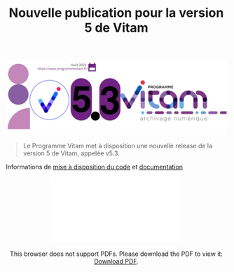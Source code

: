 ﻿---
layout: post
title: Nouvelle publication pour la version 5 de Vitam
---

![Logos](./public/images/5.3.JPG)
> Le Programme Vitam met à disposition une nouvelle release de la version 5 de Vitam, appelée v5.3.

Informations de [mise à disposition du code](/pages/ressources/version_5_3.md) et [documentation](./pages/documentation/liste_doc_ancienne_V5)

<p style="text-align: center;">
<object data="/ressources/RefCourant/changelog_vitam_5.3.pdf" type="application/pdf" width="600px" height="750px">
    <embed src="/ressources/RefCourant/changelog_vitam_5.3.pdf" type="application/pdf">
        <p>This browser does not support PDFs. Please download the PDF to view it: <a href="/ressources/RefCourant/changelog_vitam_5.3.pdf">Download PDF</a>.</p>
    </embed>
</object>
</p>